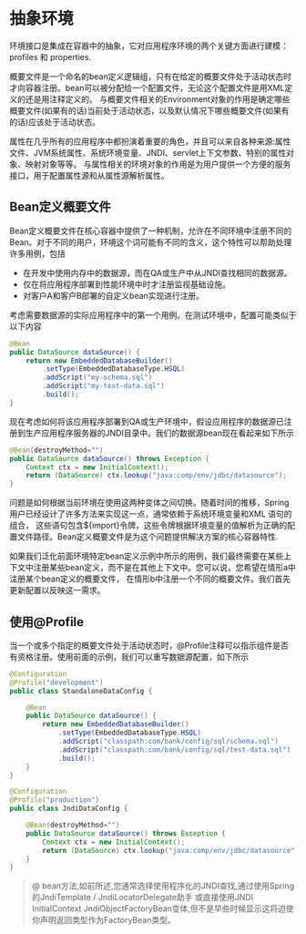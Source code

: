 # 抽象环境
环境接口是集成在容器中的抽象，它对应用程序环境的两个关键方面进行建模： profiles 和 properties.

概要文件是一个命名的bean定义逻辑组，只有在给定的概要文件处于活动状态时才向容器注册。bean可以被分配给一个配置文件，无论这个配置文件是用XML定义的还是用注释定义的。
与概要文件相关的Environment对象的作用是确定哪些概要文件(如果有的话)当前处于活动状态，以及默认情况下哪些概要文件(如果有的话)应该处于活动状态。

属性在几乎所有的应用程序中都扮演着重要的角色，并且可以来自各种来源:属性文件、JVM系统属性、系统环境变量、JNDI、servlet上下文参数、特别的属性对象、映射对象等等。
与属性相关的环境对象的作用是为用户提供一个方便的服务接口，用于配置属性源和从属性源解析属性。

## Bean定义概要文件
Bean定义概要文件在核心容器中提供了一种机制，允许在不同环境中注册不同的Bean。对于不同的用户，环境这个词可能有不同的含义，这个特性可以帮助处理许多用例，包括

* 在开发中使用内存中的数据源，而在QA或生产中从JNDI查找相同的数据源。
* 仅在将应用程序部署到性能环境中时才注册监视基础设施。
* 对客户A和客户B部署的自定义bean实现进行注册。

考虑需要数据源的实际应用程序中的第一个用例。在测试环境中，配置可能类似于以下内容
```java
@Bean
public DataSource dataSource() {
    return new EmbeddedDatabaseBuilder()
        .setType(EmbeddedDatabaseType.HSQL)
        .addScript("my-schema.sql")
        .addScript("my-test-data.sql")
        .build();
}
```
现在考虑如何将该应用程序部署到QA或生产环境中，假设应用程序的数据源已注册到生产应用程序服务器的JNDI目录中。我们的数据源bean现在看起来如下所示
```java
@Bean(destroyMethod="")
public DataSource dataSource() throws Exception {
    Context ctx = new InitialContext();
    return (DataSource) ctx.lookup("java:comp/env/jdbc/datasource");
}
```

问题是如何根据当前环境在使用这两种变体之间切换。随着时间的推移，Spring用户已经设计了许多方法来实现这一点，通常依赖于系统环境变量和XML 语句的组合，
这些语句包含${import}令牌，这些令牌根据环境变量的值解析为正确的配置文件路径。Bean定义概要文件是为这个问题提供解决方案的核心容器特性.

如果我们泛化前面环境特定bean定义示例中所示的用例，我们最终需要在某些上下文中注册某些bean定义，而不是在其他上下文中。您可以说，您希望在情形a中注册某个bean定义的概要文件，
在情形b中注册一个不同的概要文件。我们首先更新配置以反映这一需求。

## 使用@Profile
当一个或多个指定的概要文件处于活动状态时，@Profile注释可以指示组件是否有资格注册。使用前面的示例，我们可以重写数据源配置，如下所示
```java
@Configuration
@Profile("development")
public class StandaloneDataConfig {

    @Bean
    public DataSource dataSource() {
        return new EmbeddedDatabaseBuilder()
            .setType(EmbeddedDatabaseType.HSQL)
            .addScript("classpath:com/bank/config/sql/schema.sql")
            .addScript("classpath:com/bank/config/sql/test-data.sql")
            .build();
    }
}

@Configuration
@Profile("production")
public class JndiDataConfig {

    @Bean(destroyMethod="")
    public DataSource dataSource() throws Exception {
        Context ctx = new InitialContext();
        return (DataSource) ctx.lookup("java:comp/env/jdbc/datasource");
    }
}
```
> @ bean方法,如前所述,您通常选择使用程序化的JNDI查找,通过使用Spring的JndiTemplate / JndiLocatorDelegate助手
>或直接使用JNDI InitialContext JndiObjectFactoryBean变体,但不是早些时候显示这将迫使你声明返回类型作为FactoryBean类型。



